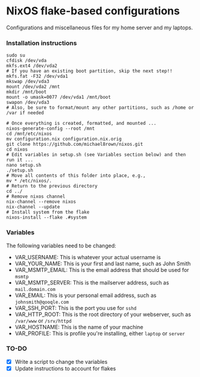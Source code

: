 # NixOS flake-based configurations

Configurations and miscellaneous files for my home server and my laptops.

### Installation instructions

```
sudo su
cfdisk /dev/vda
mkfs.ext4 /dev/vda2
# If you have an existing boot partition, skip the next step!!
mkfs.fat -F32 /dev/vda1
mkswap /dev/vda3
mount /dev/vda2 /mnt
mkdir /mnt/boot
mount -o umask=0077 /dev/vda1 /mnt/boot
swapon /dev/vda3
# Also, be sure to format/mount any other partitions, such as /home or /var if needed

# Once everything is created, formatted, and mounted ...
nixos-generate-config --root /mnt
cd /mnt/etc/nixos
mv configuration.nix configuration.nix.orig
git clone https://github.com/michael8rown/nixos.git
cd nixos
# Edit variables in setup.sh (see Variables section below) and then run it ...
nano setup.sh
./setup.sh
# Move all contents of this folder into place, e.g.,
mv * /etc/nixos/.
# Return to the previous directory
cd ../
# Remove nixos channel
nix-channel --remove nixos
nix-channel --update
# Install system from the flake
nixos-install --flake .#system
```

### Variables

The following variables need to be changed:

- VAR_USERNAME: This is whatever your actual username is
- VAR_YOUR_NAME: This is your first and last name, such as John Smith
- VAR_MSMTP_EMAIL: This is the email address that should be used for `msmtp`
- VAR_MSMTP_SERVER: This is the mailserver address, such as `mail.domain.com`
- VAR_EMAIL: This is your personal email address, such as `johnsmith@qooqle.com`
- VAR_SSH_PORT: This is the port you use for `sshd`
- VAR_HTTP_ROOT: This is the root directory of your webserver, such as `/var/www` or `/srv/httpd`
- VAR_HOSTNAME: This is the name of your machine
- VAR_PROFILE: This is profile you're installing, either `laptop` or `server`

### TO-DO

- [x] Write a script to change the variables
- [x] Update instructions to account for flakes
